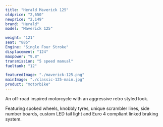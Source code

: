 ```yaml
---
title: "Herald Maverick 125"
oldprice: "2,650"
newprice: "2,149"
brand: "Herald"
model: "Maverick 125"

weight: "121"
seat: "885"
Engine: "Single Four Stroke"
displacement: "124"
maxpower: "9.8"
transmission: "5 speed manual"
fueltank: "12"

featuredImage: "./maverick-125.png"
mainImage: "./classic-125-main.jpg"
product: "motorbike"
---
```


An off-road inspired motorcycle with an aggressive retro styled look.

Featuring spoked wheels, knobbly tyres, unique scrambler lines, side number boards, custom LED tail light and Euro 4 compliant linked braking system.
